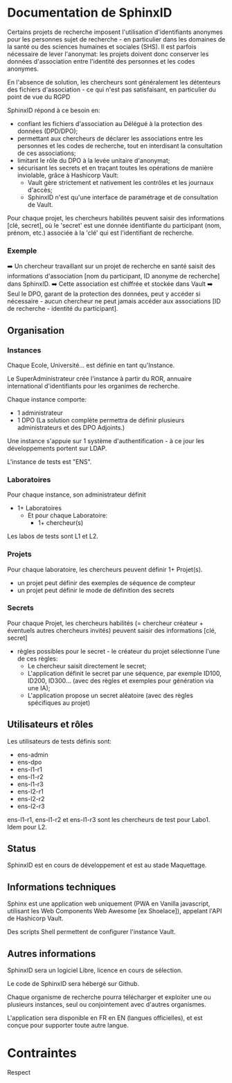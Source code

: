 # Documentation de SphinxID

Certains projets de recherche imposent l'utilisation d'identifiants anonymes pour les personnes sujet de recherche - en particulier dans les domaines de la santé ou des sciences humaines et sociales (SHS). Il est parfois nécessaire de lever l'anonymat: les projets doivent donc conserver les données d'association entre l'identité des personnes et les codes anonymes.

En l'absence de solution, les chercheurs sont généralement les détenteurs des fichiers d'association - ce qui n'est pas satisfaisant, en particulier du point de vue du RGPD

SphinxID répond à ce besoin en:
  - confiant les fichiers d'association au Délégué à la protection des données (DPD/DPO);
  - permettant aux chercheurs de déclarer les associations entre les personnes et les codes de recherche, tout en interdisant la consultation de ces associations;
  - limitant le rôle du DPO à la levée unitaire d'anonymat;
  - sécurisant les secrets et en traçant toutes les opérations de manière inviolable, grâce à Hashicorp Vault:
    - Vault gère strictement et nativement les contrôles et les journaux d'accès;
    - SphinxID n'est qu'une interface de paramétrage et de consultation de Vault.

Pour chaque projet, les chercheurs habilités peuvent saisir des informations [clé, secret], où le 'secret' est une donnée identifiante du participant (nom, prénom, etc.) associée à la 'clé' qui est l'identifiant de recherche.

### Exemple

➡️ Un chercheur travaillant sur un projet de recherche en santé saisit des informations d'association [nom du participant, ID anonyme de recherche] dans SphinxID.
➡️ Cette association est chiffrée et stockée dans Vault
➡️ Seul le DPO, garant de la protection des données, peut y accéder si nécessaire - aucun chercheur ne peut jamais accéder aux associations [ID de recherche - identité du participant].

## Organisation

### Instances

Chaque Ecole, Université... est définie en tant qu'Instance.

Le SuperAdministrateur crée l'instance à partir du ROR, annuaire international d'identifiants pour les organimes de recherche.

Chaque instance comporte:
  - 1 administrateur
  - 1 DPO
(La solution complète permettra de définir plusieurs administrateurs et des DPO Adjoints.)

Une instance s'appuie sur 1 système d'authentification - à ce jour les développements portent sur LDAP.

L'instance de tests est "ENS".

### Laboratoires

Pour chaque instance, son administrateur définit 
  - 1+ Laboratoires
    - Et pour chaque Laboratoire:
      - 1+ chercheur(s)

Les labos de tests sont L1 et L2.

### Projets

Pour chaque laboratoire, les chercheurs peuvent définir 1+ Projet(s).
  - un projet peut définir des exemples de séquence de compteur
  - un projet peut définir le mode de définition des secrets

### Secrets

Pour chaque Projet, les chercheurs habilités (= chercheur créateur + éventuels autres chercheurs invités) peuvent saisir des informations [clé, secret]
  - règles possibles pour le secret - le créateur du projet sélectionne l'une de ces règles:
    - Le chercheur saisit directement le secret;
    - L'application définit le secret par une séquence, par exemple ID100, ID200, ID300... (avec des règles et exemples pour génération via une IA);
    - L'application propose un secret aléatoire (avec des règles spécifiques au projet)

## Utilisateurs et rôles


Les utilisateurs de tests définis sont:

  - ens-admin
  - ens-dpo
  - ens-l1-r1
  - ens-l1-r2
  - ens-l1-r3
  - ens-l2-r1
  - ens-l2-r2
  - ens-l2-r3

ens-l1-r1, ens-l1-r2 et ens-l1-r3 sont les chercheurs de test pour Labo1. Idem pour L2.

## Status

SphinxID est en cours de développement et est au stade Maquettage.

## Informations techniques

Sphinx est une application web uniquement (PWA en Vanilla javascript, utilisant les Web Components Web Awesome [ex Shoelace]), appelant l'API de Hashicorp Vault.

Des scripts Shell permettent de configurer l'instance Vault.

## Autres informations

SphinxID sera un logiciel Libre, licence en cours de sélection.

Le code de SphinxID sera hébergé sur Github.

Chaque organisme de recherche pourra télécharger et exploiter une ou plusieurs instances, seul ou conjointement avec d'autres organismes.

L'application sera disponible en FR en EN (langues officielles), et est conçue pour supporter toute autre langue.

# Contraintes

Respect